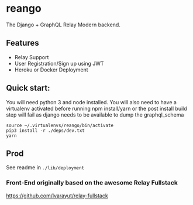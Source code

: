 # reango
The Django + GraphQL Relay Modern backend.


## Features

* Relay Support
* User Registration/Sign up using JWT
* Heroku or Docker Deployment

## Quick start:
You will need python 3 and node installed.
You will also need to have a virtualenv activated before running npm install/yarn or the post install build step will fail as django needs to be available to dump the graphql_schema
```
source ~/.virtualenvs/reango/bin/activate
pip3 install -r ./deps/dev.txt
yarn
```

## Prod

See readme in `./lib/deployment`

### Front-End originally based on the awesome Relay Fullstack
https://github.com/lvarayut/relay-fullstack
